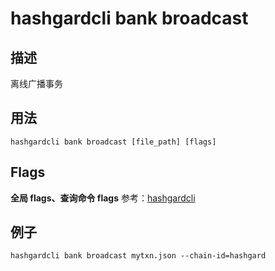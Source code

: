# hashgardcli bank broadcast

## 描述

离线广播事务

## 用法

```
hashgardcli bank broadcast [file_path] [flags]
```
## Flags

 **全局 flags、查询命令 flags** 参考：[hashgardcli](../README.md)

## 例子

```
hashgardcli bank broadcast mytxn.json --chain-id=hashgard
```
